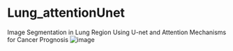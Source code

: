 # Lung_attentionUnet
Image Segmentation in Lung Region Using U-net and Attention Mechanisms for Cancer Prognosis
![image](https://github.com/user-attachments/assets/3c61c7a1-aace-4e68-a91a-0cd6988b7c0b)
